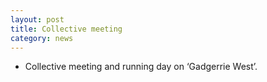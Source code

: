 ```yaml
---
layout: post
title: Collective meeting
category: news
---
```


* Collective meeting and running day on ‘Gadgerrie West’.